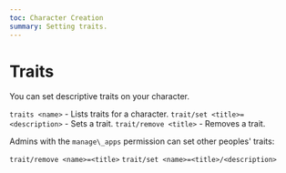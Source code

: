 ```yaml
---
toc: Character Creation
summary: Setting traits.
---
```


# Traits

You can set descriptive traits on your character.

`traits <name>` - Lists traits for a character.
`trait/set <title>=<description>` - Sets a trait.
`trait/remove <title>` - Removes a trait.

Admins with the `manage\_apps` permission can set other peoples' traits:

`trait/remove <name>=<title>`
`trait/set <name>=<title>/<description>`